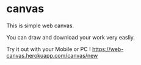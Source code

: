 # canvas
This is simple web canvas.

You can draw and download your work very easliy.

Try it out with your Mobile or PC !
https://web-canvas.herokuapp.com/canvas/new
